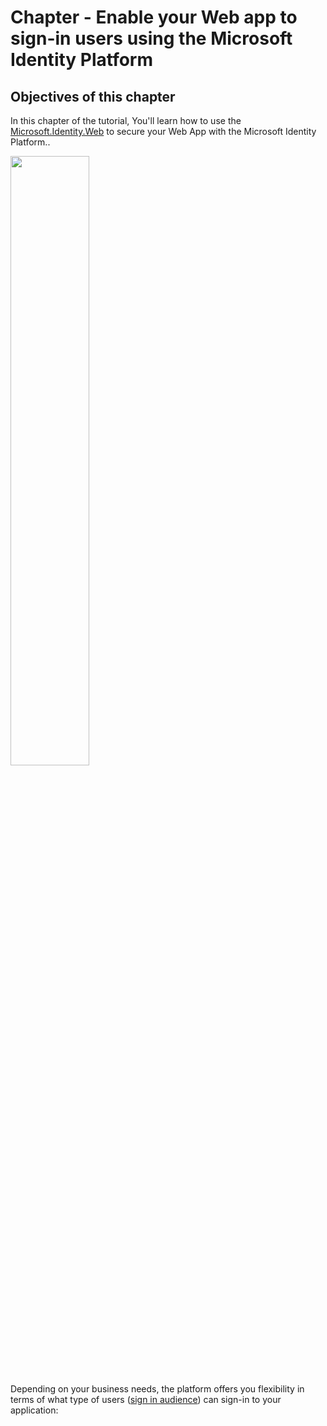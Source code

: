 # Chapter - Enable your Web app to sign-in users using the Microsoft Identity Platform

## Objectives of this chapter

In this chapter of the tutorial, You'll learn how to use the [Microsoft.Identity.Web](https://aka.ms/microsoft-identity-web) to secure your Web App with the Microsoft Identity Platform..

   <img src="../ReadmeFiles/sign-in-audiences.png" width="50%"/>

   Depending on your business needs, the platform offers you flexibility in terms of what type of users ([sign in audience](https://aka.ms/signinaudience)) can sign-in to your application:

 
